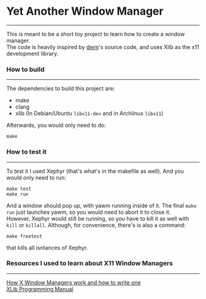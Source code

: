 # Yet Another Window Manager
---
This is meant to be a short toy project to learn how to create a window manager.  
The code is heavily inspired by [dwm](https://dwm.suckless.org/)'s source code, and uses Xlib as the x11 development library.   

### How to build
---
The dependencies to build this project are:
- make
- clang
- xlib (In Debian/Ubuntu `libx11-dev` and in Archlinux `libx11`)   

Afterwards, you would only need to do:   

    make

### How to test it
---
To test it I used Xephyr (that's what's in the makefile as well). And you would only need to run:  

    make test    
    make run    

And a window should pop up, with yawm running inside of it. The final `make run` just launches yawm, so you would need to abort it to close it.  
However, Xephyr would still be running, so you have to kill it as well with `kill` or `killall`. Although, for convenience, there's is also a command:  

    make freetest  

that kills all isntances of Xephyr.  

### Resources I used to learn about X11 Window Managers
---
[How X Window Managers work and how to write one](https://jichu4n.com/posts/how-x-window-managers-work-and-how-to-write-one-part-i/)  
[XLib Programming Manual](https://tronche.com/gui/x/xlib/)   

